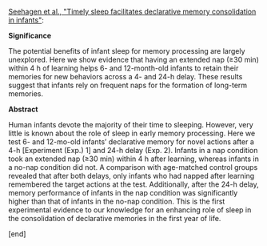 [Seehagen et al., "Timely sleep facilitates declarative memory consolidation in infants"](http://www.pnas.org/content/112/5/1625.abstract):

**Significance**

The potential benefits of infant sleep for memory processing are largely unexplored. Here we show evidence that having an extended nap (≥30 min) within 4 h of learning helps 6- and 12-month-old infants to retain their memories for new behaviors across a 4- and 24-h delay. These results suggest that infants rely on frequent naps for the formation of long-term memories.

**Abstract**

Human infants devote the majority of their time to sleeping. However, very little is known about the role of sleep in early memory processing. Here we test 6- and 12-mo-old infants’ declarative memory for novel actions after a 4-h [Experiment (Exp.) 1] and 24-h delay (Exp. 2). Infants in a nap condition took an extended nap (≥30 min) within 4 h after learning, whereas infants in a no-nap condition did not. A comparison with age-matched control groups revealed that after both delays, only infants who had napped after learning remembered the target actions at the test. Additionally, after the 24-h delay, memory performance of infants in the nap condition was significantly higher than that of infants in the no-nap condition. This is the first experimental evidence to our knowledge for an enhancing role of sleep in the consolidation of declarative memories in the first year of life.

[end]

